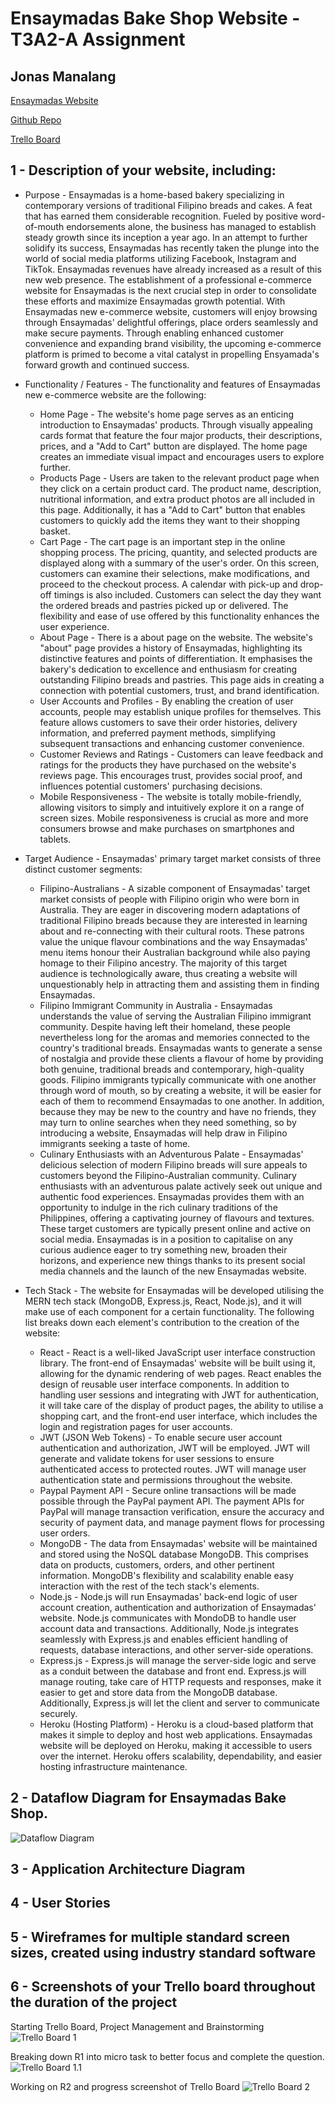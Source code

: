 # Ensaymadas Bake Shop Website - T3A2-A Assignment
## Jonas Manalang

[Ensaymadas Website](https://jbm-coder.com/)

[Github Repo](https://https://github.com/jbm-coder/Ensaymadas-Assignment)

[Trello Board](https://trello.com/invite/b/ifqhF8wT/ATTIc0db67468b19970c8c07652be3803cc95AA9308B/ensaymadas)

## 1 - Description of your website, including:
- Purpose - Ensaymadas is a home-based bakery specializing in contemporary versions of traditional Filipino breads and cakes. A feat that has earned them considerable recognition. Fueled by positive word-of-mouth endorsements alone, the business has managed to establish steady growth since its inception a year ago. In an attempt to further solidify its success, Ensaymadas has recently taken the plunge into the world of social media platforms utilizing Facebook, Instagram and TikTok. Ensaymadas revenues have already increased as a result of this new web presence. The establishment of a professional e-commerce website for Ensaymadas is the next crucial step in order to consolidate these efforts and maximize Ensaymadas growth potential. With Ensaymadas new e-commerce website, customers will enjoy browsing through Ensaymadas' delightful offerings, place orders seamlessly and make secure payments. Through enabling enhanced customer convenience and expanding brand visibility, the upcoming e-commerce platform is primed to become a vital catalyst in propelling Ensyamada's forward growth and continued success.

- Functionality / Features - The functionality and features of Ensaymadas new e-commerce website are the following:
    - Home Page - The website's home page serves as an enticing introduction to Ensaymadas' products. Through visually appealing cards format that feature the four major products, their descriptions, prices, and a "Add to Cart" button are displayed. The home page creates an immediate visual impact and encourages users to explore further.
    - Products Page - Users are taken to the relevant product page when they click on a certain product card. The product name, description, nutritional information, and extra product photos are all included in this page. Additionally, it has a "Add to Cart" button that enables customers to quickly add the items they want to their shopping basket.
    - Cart Page - The cart page is an important step in the online shopping process. The pricing, quantity, and selected products are displayed along with a summary of the user's order. On this screen, customers can examine their selections, make modifications, and proceed to the checkout process. A calendar with pick-up and drop-off timings is also included. Customers can select the day they want the ordered breads and pastries picked up or delivered. The flexibility and ease of use offered by this functionality enhances the user experience.
    - About Page - There is a about page on the website. The website's "about" page provides a history of Ensaymadas, highlighting its distinctive features and points of differentiation. It emphasises the bakery's dedication to excellence and enthusiasm for creating outstanding Filipino breads and pastries. This page aids in creating a connection with potential customers, trust, and brand identification.
    - User Accounts and Profiles - By enabling the creation of user accounts, people may establish unique profiles for themselves. This feature allows customers to save their order histories, delivery information, and preferred payment methods, simplifying subsequent transactions and enhancing customer convenience.
    - Customer Reviews and Ratings - Customers can leave feedback and ratings for the products they have purchased on the website's reviews page. This encourages trust, provides social proof, and influences potential customers' purchasing decisions.
    - Mobile Responsiveness - The website is totally mobile-friendly, allowing visitors to simply and intuitively explore it on a range of screen sizes. Mobile responsiveness is crucial as more and more consumers browse and make purchases on smartphones and tablets.

- Target Audience - Ensaymadas' primary target market consists of three distinct customer segments:
    - Filipino-Australians - A sizable component of Ensaymadas' target market consists of people with Filipino origin who were born in Australia. They are eager in discovering modern adaptations of traditional Filipino breads because they are interested in learning about and re-connecting with their cultural roots. These patrons value the unique flavour combinations and the way Ensaymadas' menu items honour their Australian background while also paying homage to their Filipino ancestry. The majority of this target audience is technologically aware, thus creating a website will unquestionably help in attracting them and assisting them in finding Ensaymadas.
    - Filipino Immigrant Community in Australia - Ensaymadas understands the value of serving the Australian Filipino immigrant community. Despite having left their homeland, these people nevertheless long for the aromas and memories connected to the country's traditional breads. Ensaymadas wants to generate a sense of nostalgia and provide these clients a flavour of home by providing both genuine, traditional breads and contemporary, high-quality goods. Filipino immigrants typically communicate with one another through word of mouth, so by creating a website, it will be easier for each of them to recommend Ensaymadas to one another. In addition, because they may be new to the country and have no friends, they may turn to online searches when they need something, so by introducing a website, Ensaymadas will help draw in Filipino immigrants seeking a taste of home.
    - Culinary Enthusiasts with an Adventurous Palate - Ensaymadas' delicious selection of modern Filipino breads will sure appeals to customers beyond the Filipino-Australian community. Culinary enthusiasts with an adventurous palate actively seek out unique and authentic food experiences. Ensaymadas provides them with an opportunity to indulge in the rich culinary traditions of the Philippines, offering a captivating journey of flavours and textures. These target customers are typically present online and active on social media. Ensaymadas is in a position to capitalise on any curious audience eager to try something new, broaden their horizons, and experience new things thanks to its present social media channels and the launch of the new Ensaymadas website.

- Tech Stack - The website for Ensaymadas will be developed utilising the MERN tech stack (MongoDB, Express.js, React, Node.js), and it will make use of each component for a certain functionality. The following list breaks down each element's contribution to the creation of the website:
    - React - React is a well-liked JavaScript user interface construction library. The front-end of Ensaymadas' website will be built using it, allowing for the dynamic rendering of web pages. React enables the design of reusable user interface components. In addition to handling user sessions and integrating with JWT for authentication, it will take care of the display of product pages, the ability to utilise a shopping cart, and the front-end user interface, which includes the login and registration pages for user accounts.
    - JWT (JSON Web Tokens) - To enable secure user account authentication and authorization, JWT will be employed. JWT will generate and validate tokens for user sessions to ensure authenticated access to protected routes. JWT will manage user authentication state and permissions throughout the website.
    - Paypal Payment API - Secure online transactions will be made possible through the PayPal payment API. The payment APIs for PayPal will manage transaction verification, ensure the accuracy and security of payment data, and manage payment flows for processing user orders.
    - MongoDB - The data from Ensaymadas' website will be maintained and stored using the NoSQL database MongoDB. This comprises data on products, customers, orders, and other pertinent information. MongoDB's flexibility and scalability enable easy interaction with the rest of the tech stack's elements.
    - Node.js - Node.js will run Ensaymadas' back-end logic of user account creation, authentication and authorization of Ensaymadas' website. Node.js communicates with MondoDB to handle user account data and transactions. Additionally, Node.js integrates seamlessly with Express.js and enables efficient handling of requests, database interactions, and other server-side operations.
    - Express.js - Express.js will manage the server-side logic and serve as a conduit between the database and front end. Express.js will manage routing, take care of HTTP requests and responses, make it easier to get and store data from the MongoDB database. Additionally, Express.js will let the client and server to communicate securely.
    - Heroku (Hosting Platform) - Heroku is a cloud-based platform that makes it simple to deploy and host web applications. Ensaymadas website will be deployed on Heroku, making it accessible to users over the internet. Heroku offers scalability, dependability, and easier hosting infrastructure maintenance.

## 2 - Dataflow Diagram for Ensaymadas Bake Shop.
![Dataflow Diagram](https://github.com/jbm-coder/ensaymadasbakeshop/blob/7bebec9bb2b2071cabeb60f8c1d79753797fba4d/images/Dataflow.png)

## 3 - Application Architecture Diagram

## 4 - User Stories

## 5 - Wireframes for multiple standard screen sizes, created using industry standard software

## 6 - 	Screenshots of your Trello board throughout the duration of the project

Starting Trello Board, Project Management and Brainstorming
![Trello Board 1](https://github.com/jbm-coder/Ensaymadas-Assignment/blob/553cf1fbf13422022f89741b6f613fc11eb83914/Images/Trello1.PNG)

Breaking down R1 into micro task to better focus and complete the question.
![Trello Board 1.1](https://github.com/jbm-coder/Ensaymadas-Assignment/blob/553cf1fbf13422022f89741b6f613fc11eb83914/Images/Trello2.PNG)

Working on R2 and progress screenshot of Trello Board
![Trello Board 2](https://github.com/jbm-coder/ensaymadasbakeshop/blob/7bebec9bb2b2071cabeb60f8c1d79753797fba4d/images/Trello3.PNG)

